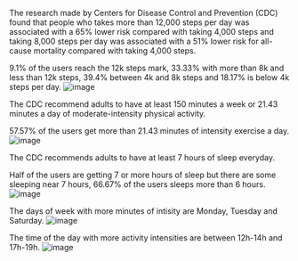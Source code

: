 
The research made by Centers for Disease Control and Prevention (CDC) found that people who takes more than 12,000 steps per day was associated with a 65% lower risk compared with taking 4,000 steps and taking 8,000 steps per day was associated with a 51% lower risk for all-cause mortality compared with taking 4,000 steps.

9.1% of the users reach the 12k steps mark, 33.33% with more than 8k and less than 12k steps, 39.4% between 4k and 8k steps and 18.17% is below 4k steps per day.
![image](https://github.com/thaciopimenta/GoogleDA/assets/127606477/a69cc857-1fd0-4146-95be-a0c52749ece5)


The CDC recommend adults to have at least 150 minutes a week or 21.43 minutes a day of moderate-intensity physical activity.

57.57% of the users get more than 21.43 minutes of intensity exercise a day.
![image](https://github.com/thaciopimenta/GoogleDA/assets/127606477/781dd885-b8e8-4d65-a091-77e38f9ae7eb)


The CDC recommends adults to have at least 7 hours of sleep everyday.

Half of the users are getting 7 or more hours of sleep but there are some sleeping near 7 hours, 66.67% of the users sleeps more than 6 hours.
![image](https://github.com/thaciopimenta/GoogleDA/assets/127606477/256cb71c-ffbc-4731-b3cb-92072fc1ebb2)


The days of week with more minutes of intisity are Monday, Tuesday and Saturday.
![image](https://github.com/thaciopimenta/GoogleDA/assets/127606477/81f5881c-02d4-440a-96c8-1cb4ca0705a4)


The time of the day with more activity intensities are between 12h-14h and 17h-19h.
![image](https://github.com/thaciopimenta/GoogleDA/assets/127606477/2e238abb-64f6-4a3a-a34c-b0c14c18ce51)
